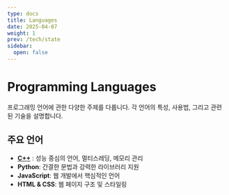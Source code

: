 ```yaml
---
type: docs
title: Languages
date: 2025-04-07
weight: 1
prev: /tech/state
sidebar:
  open: false
---
```


# Programming Languages

프로그래밍 언어에 관한 다양한 주제를 다룹니다. 각 언어의 특성, 사용법, 그리고 관련된 기술을 설명합니다.

## 주요 언어

- <a href="./cpp/_index.md">**C++**</a> : 성능 중심의 언어, 멀티스레딩, 메모리 관리
- **Python**: 간결한 문법과 강력한 라이브러리 지원
- **JavaScript**: 웹 개발에서 핵심적인 언어
- **HTML & CSS**: 웹 페이지 구조 및 스타일링
